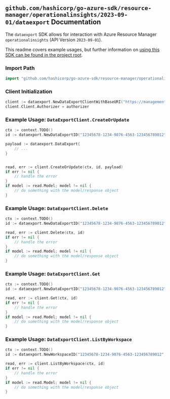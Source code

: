 
## `github.com/hashicorp/go-azure-sdk/resource-manager/operationalinsights/2023-09-01/dataexport` Documentation

The `dataexport` SDK allows for interaction with Azure Resource Manager `operationalinsights` (API Version `2023-09-01`).

This readme covers example usages, but further information on [using this SDK can be found in the project root](https://github.com/hashicorp/go-azure-sdk/tree/main/docs).

### Import Path

```go
import "github.com/hashicorp/go-azure-sdk/resource-manager/operationalinsights/2023-09-01/dataexport"
```


### Client Initialization

```go
client := dataexport.NewDataExportClientWithBaseURI("https://management.azure.com")
client.Client.Authorizer = authorizer
```


### Example Usage: `DataExportClient.CreateOrUpdate`

```go
ctx := context.TODO()
id := dataexport.NewDataExportID("12345678-1234-9876-4563-123456789012", "example-resource-group", "workspaceName", "dataExportName")

payload := dataexport.DataExport{
	// ...
}


read, err := client.CreateOrUpdate(ctx, id, payload)
if err != nil {
	// handle the error
}
if model := read.Model; model != nil {
	// do something with the model/response object
}
```


### Example Usage: `DataExportClient.Delete`

```go
ctx := context.TODO()
id := dataexport.NewDataExportID("12345678-1234-9876-4563-123456789012", "example-resource-group", "workspaceName", "dataExportName")

read, err := client.Delete(ctx, id)
if err != nil {
	// handle the error
}
if model := read.Model; model != nil {
	// do something with the model/response object
}
```


### Example Usage: `DataExportClient.Get`

```go
ctx := context.TODO()
id := dataexport.NewDataExportID("12345678-1234-9876-4563-123456789012", "example-resource-group", "workspaceName", "dataExportName")

read, err := client.Get(ctx, id)
if err != nil {
	// handle the error
}
if model := read.Model; model != nil {
	// do something with the model/response object
}
```


### Example Usage: `DataExportClient.ListByWorkspace`

```go
ctx := context.TODO()
id := dataexport.NewWorkspaceID("12345678-1234-9876-4563-123456789012", "example-resource-group", "workspaceName")

read, err := client.ListByWorkspace(ctx, id)
if err != nil {
	// handle the error
}
if model := read.Model; model != nil {
	// do something with the model/response object
}
```
